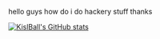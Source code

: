 hello guys how do i do hackery stuff thanks

[![KislBall's GitHub stats](https://github-readme-stats.vercel.app/api?username=kislball)](https://github.com/anuraghazra/github-readme-stats)
